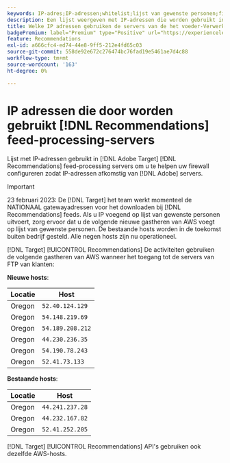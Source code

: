 ```yaml
---
keywords: IP-adres;IP-adressen;whitelist;lijst van gewenste personen;firewall;recs;feed;servers;adobe-marketingcloud;aanbevelingen
description: Een lijst weergeven met IP-adressen die worden gebruikt in [!DNL Target] Recommendations feed-processing servers helpen u bij het configureren van uw firewall om IP-adressen van Adobe servers toe te staan.
title: Welke IP adressen gebruiken de servers van de het voeder-Verwerking van Recommendations?
badgePremium: label="Premium" type="Positive" url="https://experienceleague.adobe.com/docs/target/using/introduction/intro.html?lang=en#premium newtab=true" tooltip="Zie wat er in Target Premium is opgenomen."
feature: Recommendations
exl-id: a666cfc4-ed74-44e8-9ff5-212e4fd65c03
source-git-commit: 558de92e672c276474bc76fad19e5461ae7d4c88
workflow-type: tm+mt
source-wordcount: '163'
ht-degree: 0%

---
```


# IP adressen die door worden gebruikt [!DNL Recommendations] feed-processing-servers

Lijst met IP-adressen gebruikt in [!DNL Adobe Target] [!DNL Recommendations] feed-processing servers om u te helpen uw firewall configureren zodat IP-adressen afkomstig van [!DNL Adobe] servers.

>[!IMPORTANT]
>
>23 februari 2023: De [!DNL Target] het team werkt momenteel de NATIONAAL gatewayadressen voor het downloaden bij [!DNL Recommendations] feeds. Als u IP voegend op lijst van gewenste personen  uitvoert, zorg ervoor dat u de volgende nieuwe gastheren van AWS voegt op lijst van gewenste personen. De bestaande hosts worden in de toekomst buiten bedrijf gesteld. Alle negen hosts zijn nu operationeel.

[!DNL Target] [!UICONTROL Recommendations] De activiteiten gebruiken de volgende gastheren van AWS wanneer het toegang tot de servers van FTP van klanten:

**Nieuwe hosts**:

| Locatie | Host |
| --- | --- |
| Oregon | `52.40.124.129` |
| Oregon | `54.148.219.69` |
| Oregon | `54.189.208.212` |
| Oregon | `44.230.236.35` |
| Oregon | `54.190.78.243` |
| Oregon | `52.41.73.133` |

**Bestaande hosts**:

| Locatie | Host |
| --- | --- |
| Oregon | `44.241.237.28` |
| Oregon | `44.232.167.82` |
| Oregon | `52.41.252.205` |

[!DNL Target] [!UICONTROL Recommendations] API&#39;s gebruiken ook dezelfde AWS-hosts.
